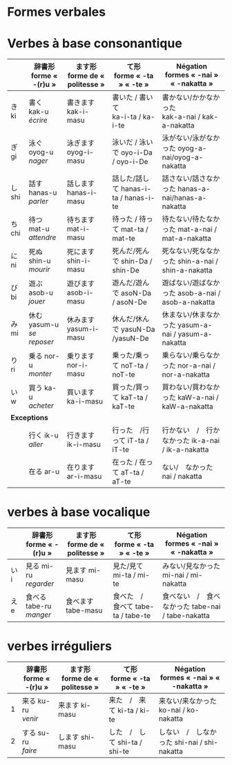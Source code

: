 <!DOCTYPE HTML PUBLIC "-//W3C//DTD HTML 4.01 Transitional//EN">
<html>
<head>
<meta http-equiv="content-type" content="text/html; charset=utf-8">
<meta name="generator" content="ReText 4.0.1">
<title>Nouveau document</title>
</head>
<body>
<h1>Formes verbales</h1>
<h1>Verbes à base consonantique</h1>
<table class="standard">
<thead>
<tr><th>&nbsp;</th>
<th>辞書形<br/>
forme
« -(r)u »</th>
<th>ます形<br/>
forme de « politesse »</th>
<th>て形<br/>
forme « -ta » « -te »</th>
<th>Négation<br/>
formes  « -nai » « -nakatta »</th></tr>
</thead>
<tbody>
<tr><td>き
ki</td>
<td>書く<br/>
kak-u<br/>
<em>écrire</em></td>
<td>書きます<br/>
kak-i-masu</td>
<td>書いた / 書いて<br/>
ka-i-ta / ka-i-te</td>
<td>書かない/かかなかった<br/>
kak-a-nai / kak-a-nakatta</td></tr>

<tr>
<td>ぎ
gi</td>
<td>泳ぐ
oyog-u<br/>
<em>nager</em></td>
<td>泳ぎます
oyog-i-masu</td>
<td>泳いだ / 泳いで
oyo-i-Da / oyo-i-De</td>
<td>泳がない/泳がなかった
oyog-a-nai/oyog-a-nakatta</td>
</tr><tr>
<td>し
shi</td>
<td>話す
hanas-u<br/>
<em>parler</em></td>
<td>話します
hanas-i-masu</td>
<td>話した/話して
hanas-i-ta / hanas-i-te</td>
<td>話さない/話さなかった
hanas-a-nai/hanas-a-nakatta</td>
</tr><tr>
<td>ち
chi</td>
<td>待つ
mat-u<br/>
<em>attendre</em></td>
<td>待ちます
mat-i-masu</td>
<td>待った / 待って
mat-ta / mat-te</td>
<td>待たない/待たなかった
mat-a-nai / mat-a-nakatta</td>
</tr><tr>
<td>に
ni</td>
<td>死ぬ
shin-u<br/>
<em>mourir</em></td>
<td>死にます
shin-i-masu</td>
<td>死んだ/死んで
shin-Da / shin-De</td>
<td>死なない/死ななかった
shin-a-nai / shin-a-nakatta</td>
</tr><tr>
<td>び
bi</td>
<td>遊ぶ
asob-u<br/>
<em>jouer</em></td>
<td>遊びます
asob-i-masu</td>
<td>遊んだ/遊んで
asoN-Da / asoN-De</td>
<td>遊ばない/遊ばなかった
asob-a-nai / asob-a-nakatta</td>
</tr><tr>
<td>み
mi</td>
<td>休む
yasum-u<br/>
<em>se reposer</em></td>
<td>休みます
yasum-i-masu</td>
<td>休んだ/休んで
yasuN-Da /yasuN-De</td>
<td>休まない/休まなかった
yasum-a-nai / yasum-a-nakatta</td>
</tr><tr>
<td>り
ri</td>
<td>乗る
nor-u<br/>
<em>monter</em> </td>
<td>乗ります
nor-i-masu</td>
<td>乗った/乗って
noT-ta / noT-te</td>
<td>乗らない/乗らなかった
nor-a-nai / nor-a-nakatta</td>
</tr><tr>
<td>い
w</td>
<td>買う
ka-u<br/>
<em>acheter</em></td>
<td>買います
ka-i-masu</td>
<td>買った/買って
kaT-ta / kaT-te</td>
<td>買わない/買わなかった
kaW-a-nai / kaW-a-nakatta</td>
</tr><tr>
<td colspan="5">
<strong>Exceptions</strong></td>
</tr><tr>
<td>&nbsp;</td>
<td>行く
ik-u<br/>
<em>aller</em></td>
<td>行きます
ik-i-masu</td>
<td>行った　/行って
iT-ta / iT-te</td>
<td>行かない　/　行かなかった
ik-a-nai / ik-a-nakatta</td>
</tr><tr>
<td>&nbsp;</td>
<td>在る
ar-u</td>
<td>在ります
ar-i-masu</td>
<td>在った / 在って
aT-ta / aT-te</td>
<td>ない/　なかった
nai / nakatta</td></tr>
</tbody>
</table>

<h1>verbes à base vocalique</h1>
<table class="standard">
<thead>
<tr><th>&nbsp;</th>
<th>辞書形<br/>
forme
« -(r)u »</th>
<th>ます形<br/>
forme de « politesse »</th>
<th>て形<br/>
forme « -ta » « -te »</th>
<th>Négation<br/>
formes  « -nai » « -nakatta »</th></tr>
</thead>
<tbody>
<tr>
<td>い
i</td>
<td>見る
mi-ru<br/>
<em>regarder</em></td>
<td>見ます
mi-masu</td>
<td>見た/見て
mi-ta / mi-te</td>
<td>みない/見なかった
mi-nai / mi-nakatta</td>
</tr><tr>
<td>え
e</td>
<td>食べる
tabe-ru<br/>
<em>manger</em></td>
<td>食べます
tabe-masu</td>
<td>食べた　/　食べて
tabe-ta / tabe-te</td>
<td>食べない　/　食べなかった
tabe-nai / tabe-nakatta</td>
</tbody>
</table>

<h1>verbes irréguliers</h1>
<table class="standard">
<thead>
<tr><th>&nbsp;</th>
<th>辞書形<br/>
forme
« -(r)u »</th>
<th>ます形<br/>
forme de « politesse »</th>
<th>て形<br/>
forme « -ta » « -te »</th>
<th>Négation<br/>
formes  « -nai » « -nakatta »</th></tr>
</thead>
<tbody>
<tr><td>1</td>
<td>来る
ku-ru<br/>
<em>venir</em></td>
<td>来ます
ki-masu</td>
<td>来た　/　来て
ki-ta / ki-te</td>
<td>来ない/来なかった
ko-nai / ko-nakatta</td>
</tr><tr>
<td>2</td>
<td>する
su-ru<br/>
<em>faire</em></td>
<td>します
shi-masu</td>
<td>した　/　して
shi-ta / shi-te</td>
<td>しない　/　しなかった
shi-nai / shi-nakatta</td>
</tr></table>
</body>
</html>
